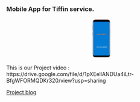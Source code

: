 ### Mobile App for Tiffin service.
<p align="center">
  <img width="50" height="auto" src="https://github.com/MananRPatel/MobileAppForTiffinService/blob/b21b38d9b195d6af3fbceb1abcd2874ab9528543/1617712328940.png">
</p>
This is our Project video : https://drive.google.com/file/d/1pXEellANDUa4iLtr-BfgWFORMQDKr320/view?usp=sharing

[Project blog](https://19it103manan19it098hirak.blogspot.com/2021/03/mobileappfortiffinservice.html "blog")
